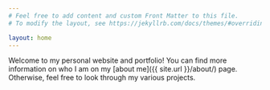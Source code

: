 ```yaml
---
# Feel free to add content and custom Front Matter to this file.
# To modify the layout, see https://jekyllrb.com/docs/themes/#overriding-theme-defaults

layout: home
---
```


Welcome to my personal website and portfolio! You can find more information on who I am on my [about me]({{ site.url }}/about/) page. Otherwise, feel free to look through my various projects. 

